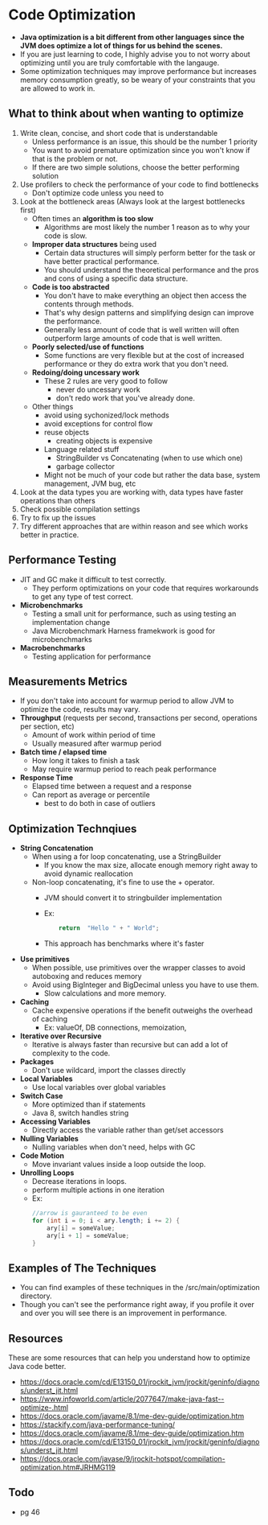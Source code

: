 # Code Optimization
- **Java optimization is a bit different from other languages since the JVM does optimize a lot of things for us behind the scenes.** 
- If you are just learning to code, I highly advise you to not worry about optimizing until you are truly comfortable with the langauge. 
- Some optimization techniques may improve performance but increases memory consumption greatly, so be weary of your constraints that you are allowed to work in.

## What to think about when wanting to optimize
1) Write clean, concise, and short code that is understandable
    - Unless performance is an issue, this should be the number 1 priority
    - You want to avoid premature optimization since you won't know if that is the problem or not.
    - If there are two simple solutions, choose the better performing solution
2) Use profilers to check the performance of your code to find bottlenecks
    - Don't optimize code unless you need to
3) Look at the bottleneck areas (Always look at the largest bottlenecks first)
    - Often times an **algorithm is too slow**
        - Algorithms are most likely the number 1 reason as to why your code is slow.
   - **Improper data structures** being used 
        - Certain data structures will simply perform better for the task or have better practical performance.
        - You should understand the theoretical performance and the pros and cons of using a specific data structure. 
    - **Code is too abstracted**
        - You don't have to make everything an object then access the contents through methods. 
        - That's why design patterns and simplifying design can improve the performance.
        - Generally less amount of code that is well written will often outperform large amounts of code that is well written.
    - **Poorly selected/use of functions**
        - Some functions are very flexible but at the cost of increased performance or they do extra work that you don't need. 
    - **Redoing/doing uncessary work**
        - These 2 rules are very good to follow
            - never do uncessary work
            - don't redo work that you've already done.
    - Other things
        - avoid using sychonized/lock methods
        - avoid exceptions for control flow
        - reuse objects
            - creating objects is expensive
        - Language related stuff
            - StringBuilder vs Concatenating (when to use which one)
            - garbage collector
        - Might not be much of your code but rather the data base, system management, JVM bug, etc
4) Look at the data types you are working with, data types have faster operations than others
5) Check possible compilation settings
6) Try to fix up the issues
7) Try different approaches that are within reason and see which works better in practice. 


## Performance Testing
- JIT and GC make it difficult to test correctly.
    - They perform optimizations on your code that requires workarounds to get any type of test correct.
- **Microbenchmarks**
    - Testing a small unit for performance, such as using testing an implementation change
    - Java Microbenchmark Harness framekwork is good for microbenchmarks
- **Macrobenchmarks**
    - Testing application for performance

## Measurements Metrics
- If you don't take into account for warmup period to allow JVM to optimize the code, results may vary.
- **Throughput** (requests per second, transactions per second, operations per section, etc)
    - Amount of work within period of time
    - Usually measured after warmup period
- **Batch time / elapsed time**
    - How long it takes to finish a task
    - May require warmup period to reach peak performance
- **Response Time**
    - Elapsed time between a request and a response
    - Can report as average or percentile 
        - best to do both in case of outliers

## Optimization Technqiues
- **String Concatenation**
    - When using a for loop concatenating, use a StringBuilder 
        - If you know the max size, allocate enough memory right away to avoid dynamic reallocation
    - Non-loop concatenating, it's fine to use the + operator.
        - JVM should convert it to stringbuilder implementation
        - Ex: 

            ```java
                return  "Hello " + " World";
            ```
        - This approach has benchmarks where it's faster
- **Use primitives**
    - When possible, use primitives over the wrapper classes to avoid autoboxing and reduces memory
    - Avoid using BigInteger and BigDecimal unless you have to use them.
        - Slow calculations and more memory.
- **Caching**
    - Cache expensive operations if the benefit outweighs the overhead of caching
        - Ex: valueOf, DB connections, memoization, 
- **Iterative over Recursive**
    - Iterative is always faster than recursive but can add a lot of complexity to the code.
- **Packages**
    - Don't use wildcard, import the classes directly
- **Local Variables**
    - Use local variables over global variables
- **Switch Case**
    - More optimized than if statements
    - Java 8, switch handles string
- **Accessing Variables**
    - Directly access the variable rather than get/set accessors
- **Nulling Variables**
    - Nulling variables when don't need, helps with GC
- **Code Motion**
    - Move invariant values inside a loop outside the loop.
- **Unrolling Loops**
    - Decrease iterations in loops.
    - perform multiple actions in one iteration
    - Ex:
        ```java
        //arrow is gauranteed to be even
        for (int i = 0; i < ary.length; i += 2) {
            ary[i] = someValue;
            ary[i + 1] = someValue;
        }
        ```

## Examples of The Techniques
- You can find examples of these techniques in the /src/main/optimization directory.
- Though you can't see the performance right away, if you profile it over and over you will see there is an improvement in performance.

## Resources
These are some resources that can help you understand how to optimize Java code better.
- https://docs.oracle.com/cd/E13150_01/jrockit_jvm/jrockit/geninfo/diagnos/underst_jit.html
- https://www.infoworld.com/article/2077647/make-java-fast--optimize-.html
- https://docs.oracle.com/javame/8.1/me-dev-guide/optimization.htm
- https://stackify.com/java-performance-tuning/
- https://docs.oracle.com/javame/8.1/me-dev-guide/optimization.htm  
- https://docs.oracle.com/cd/E13150_01/jrockit_jvm/jrockit/geninfo/diagnos/underst_jit.html
- https://docs.oracle.com/javase/9/jrockit-hotspot/compilation-optimization.htm#JRHMG119


## Todo 
- pg 46